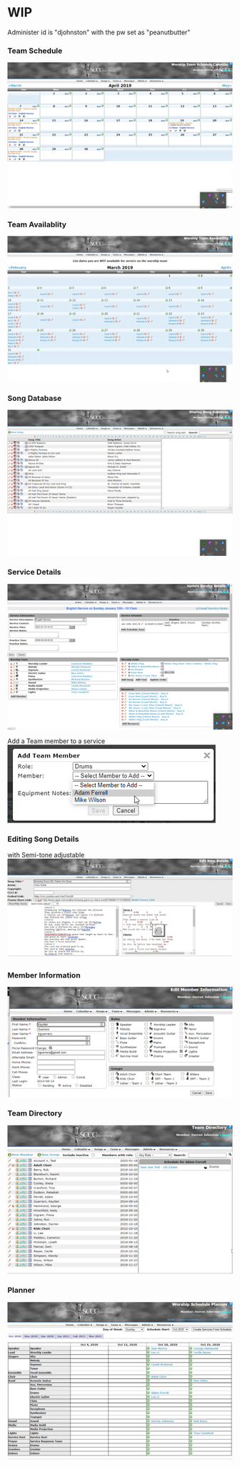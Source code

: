 # WIP

Administer id is "djohnston" with the pw set as "peanutbutter"

### Team Schedule
![Team Schedule](https://github.com/D-Jeffrey/WorshipService/raw/main/Docs/snapshots/1.png)

### Team Availablity
![Team Availablity](https://github.com/D-Jeffrey/WorshipService/raw/main/Docs/snapshots/2.png)

### Song Database
![Song Database](https://github.com/D-Jeffrey/WorshipService/raw/main/Docs/snapshots/3.png)

### Service Details
![Service Details](https://github.com/D-Jeffrey/WorshipService/raw/main/Docs/snapshots/4.png)

Add a Team member to a service
![Add member](https://github.com/D-Jeffrey/WorshipService/raw/main/Docs/snapshots/5.png)

### Editing Song Details
with Semi-tone adjustable
![Editing Song Details](https://github.com/D-Jeffrey/WorshipService/raw/main/Docs/snapshots/6.png)

### Member Information
![Member Information](https://github.com/D-Jeffrey/WorshipService/raw/main/Docs/snapshots/7.png)

### Team Directory
![Team Directory](https://github.com/D-Jeffrey/WorshipService/raw/main/Docs/snapshots/8.png)

### Planner
![Planner](https://github.com/D-Jeffrey/WorshipService/raw/main/Docs/snapshots/9.png)
